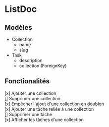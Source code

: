 # ListDoc

## Modèles

- Collection
  - name
  - slug
- Task
  - description
  - collection (ForeignKey)


## Fonctionalités
[x] Ajouter une collection  
[] Supprimer une collection  
[x] Empêcher l'ajout d'une collection en doublon   
[x] Ajouter une tâche reliée à une collection  
[] Supprimer une tâche   
[x] Afficher les tâches d'une collection  